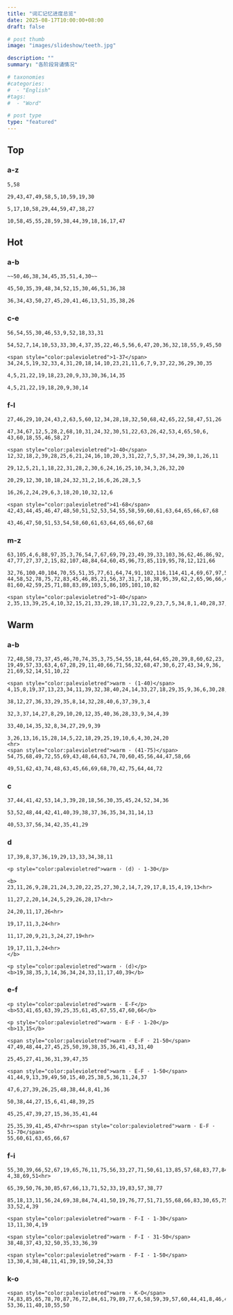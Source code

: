 ```yaml
---
title: "词汇记忆进度总览"
date: 2025-08-17T10:00:00+08:00
draft: false

# post thumb
image: "images/slideshow/teeth.jpg"

description: ""
summary: "各阶段背诵情况"

# taxonomies
#categories:
#  - "English"
#tags:
#  - "Word"

# post type
type: "featured"
---
```


## Top

### a-z

```tip:t@2025-10-01:c@title-box&no-seq
5,58
```

```tip:t@2025-09-29:c@title-box&no-seq
29,43,47,49,58,5,10,59,19,30
```

```tip:t@history:c@title-box&no-seq
5,17,10,58,29,44,59,47,38,27
```

```tip:c@title-box&no-seq&color-white
10,58,45,55,28,59,38,44,39,18,16,17,47
```

## Hot

### a-b

```tip:t@2025-10-02:c@title-box&no-seq
~~50,46,38,34,45,35,51,4,30~~
```

```tip:t@2025-10-01:c@title-box&no-seq
45,50,35,39,48,34,52,15,30,46,51,36,38
```

```tip:c@title-box&no-seq&color-white
36,34,43,50,27,45,20,41,46,13,51,35,38,26
```

### c-e

```tip:t@2025-10-03:c@title-box&no-seq
56,54,55,30,46,53,9,52,18,33,31
```

```tip:t@2025-10-02:c@title-box&no-seq
54,52,7,14,10,53,33,30,4,37,35,22,46,5,56,6,47,20,36,32,18,55,9,45,50
```

```tip:c@title-box&color-white
<span style="color:palevioletred">1-37</span>
34,24,5,19,32,33,4,31,20,18,14,10,23,21,11,6,7,9,37,22,36,29,30,35

4,5,21,22,19,18,23,20,9,33,30,36,14,35

4,5,21,22,19,18,20,9,30,14
```

### f-l

```tip:t@2025-10-03:c@title-box&no-seq
27,46,29,10,24,43,2,63,5,60,12,34,28,18,32,50,68,42,65,22,58,47,51,26
```

```tip:t@2025-10-02:c@title-box&no-seq
47,34,67,12,5,28,2,68,10,31,24,32,30,51,22,63,26,42,53,4,65,50,6,
43,60,18,55,46,58,27
```

```tip:c@title-box&color-white
<span style="color:palevioletred">1-40</span>
12,32,18,2,39,28,25,6,21,24,16,10,20,3,31,22,7,5,37,34,29,30,1,26,11

29,12,5,21,1,18,22,31,28,2,30,6,24,16,25,10,34,3,26,32,20

20,29,12,30,10,18,24,32,31,2,16,6,26,28,3,5

16,26,2,24,29,6,3,18,20,10,32,12,6

<span style="color:palevioletred">41-68</span>
42,43,44,45,46,47,48,50,51,52,53,54,55,58,59,60,61,63,64,65,66,67,68

43,46,47,50,51,53,54,58,60,61,63,64,65,66,67,68
```

### m-z

```tip:t@2025-10-02:c@title-box&no-seq
63,105,4,6,88,97,35,3,76,54,7,67,69,79,23,49,39,33,103,36,62,46,86,92,
47,77,27,37,2,15,82,107,48,84,64,60,45,96,73,85,119,95,78,12,121,66
```

```tip:c@title-box&color-white
32,76,100,40,104,70,55,51,35,77,61,64,74,91,102,116,114,41,4,69,67,97,54,
44,58,52,78,75,72,83,45,46,85,21,56,37,31,7,18,38,95,39,62,2,65,96,66,43,
81,60,42,59,25,71,88,83,89,103,5,86,105,101,10,82

<span style="color:palevioletred">1-40</span>
2,35,13,39,25,4,10,32,15,21,33,29,18,17,31,22,9,23,7,5,34,8,1,40,28,37,38
```

## Warm

### a-b

```tip:t@2025-10-02:c@title-box&no-seq
72,48,58,73,37,45,46,70,74,35,3,75,54,55,18,44,64,65,20,39,8,60,62,23,
19,49,57,33,63,4,67,28,29,11,40,66,71,56,32,68,47,30,6,27,43,34,9,36,
21,69,52,14,51,10,22
```

```tip:c@title-box&color-white
<span style="color:palevioletred">warm · (1-40)</span>
4,15,8,19,37,13,23,34,11,39,32,38,40,24,14,33,27,18,29,35,9,36,6,30,28,21,20,12

38,12,27,36,33,29,35,8,14,32,28,40,6,37,39,3,4

32,3,37,14,27,8,29,10,20,12,35,40,36,28,33,9,34,4,39

33,40,14,35,32,8,34,27,29,9,39

3,26,13,16,15,28,14,5,22,18,29,25,19,10,6,4,30,24,20
<hr>
<span style="color:palevioletred">warm · (41-75)</span>
54,75,68,49,72,55,69,43,48,64,63,74,70,60,45,56,44,47,58,66

49,51,62,43,74,48,63,45,66,69,68,70,42,75,64,44,72
```

### c

```tip:t@2025-10-02:c@title-box&no-seq
37,44,41,42,53,14,3,39,28,18,56,30,35,45,24,52,34,36
```

```tip:c@title-box&color-white
53,52,48,44,42,41,40,39,38,37,36,35,34,31,14,13

40,53,37,56,34,42,35,41,29
```

### d

```tip:t@2025-10-02:c@title-box&no-seq
17,39,8,37,36,19,29,13,33,34,38,11
```

```tip:t@2025-09-29:c@title-box&no-seq
<p style="color:palevioletred">warm · (d) · 1-30</p>

<b>
23,11,26,9,28,21,24,3,20,22,25,27,30,2,14,7,29,17,8,15,4,19,13<hr>

11,27,2,20,14,24,5,29,26,28,17<hr>

24,20,11,17,26<hr>

19,17,11,3,24<hr>

11,17,20,9,21,3,24,27,19<hr>

19,17,11,3,24<hr>
</b>

<p style="color:palevioletred">warm · (d)</p>
<b>19,38,35,3,14,36,34,24,33,11,17,40,39</b>
```

### e-f

```tip:t@2025-10-03:c@title-box&no-seq
<p style="color:palevioletred">warm · E-F</p>
<b>53,41,65,63,39,25,35,61,45,67,55,47,60,66</b>
```

```tip:t@2025-10-01:c@title-box&no-seq
<p style="color:palevioletred">warm · E-F · 1-20</p>
<b>13,15</b>
```

```tip:c@title-box&color-white
<span style="color:palevioletred">warm · E-F · 21-50</span>
47,49,48,44,27,45,25,50,39,38,35,36,41,43,31,40

25,45,27,41,36,31,39,47,35
```

```tip:c@title-box&color-white
<span style="color:palevioletred">warm · E-F · 1-50</span>
41,44,9,13,39,49,50,15,40,25,38,5,36,11,24,37

47,6,27,39,26,25,48,38,44,8,41,36

50,38,44,27,15,6,41,48,39,25

45,25,47,39,27,15,36,35,41,44

25,35,39,41,45,47<hr><span style="color:palevioletred">warm · E-F · 51-70</span>
55,60,61,63,65,66,67
```

### f-i

```tip:t@2025-10-04:c@title-box&no-seq
55,30,39,66,52,67,19,65,76,11,75,56,33,27,71,50,61,13,85,57,68,83,77,84,
4,38,69,51<hr>

65,39,50,76,30,85,67,66,13,71,52,33,19,83,57,38,77
```

```tip:t@2025-10-03:c@title-box&no-seq
85,18,13,11,56,24,69,38,84,74,41,50,19,76,77,51,71,55,68,66,83,30,65,75,
33,52,4,39
```

```tip:c@title-box&color-white
<span style="color:palevioletred">warm · F-I · 1-30</span>
13,11,30,4,19

<span style="color:palevioletred">warm · F-I · 31-50</span>
38,48,37,43,32,50,35,33,36,39

<span style="color:palevioletred">warm · F-I · 1-50</span>
13,30,4,38,48,11,41,39,19,50,24,33
```

### k-o

```tip:c@title-box&color-white
<span style="color:palevioletred">warm · K-O</span>
74,83,85,65,78,70,87,76,72,84,61,79,89,77,6,58,59,39,57,60,44,41,8,46,42,
53,36,11,40,10,55,50
```

